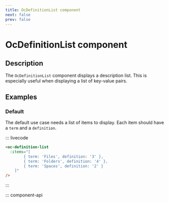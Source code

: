 ```yaml
---
title: OcDefinitionList component
next: false
prev: false
---
```


# OcDefinitionList component

## Description

The `OcDefinitionList` component displays a description list. This is especially useful when displaying a list of key-value pairs.

## Examples

### Default

The default use case needs a list of items to display. Each item should have a `term` and a `definition`.

::: livecode

```html
<oc-definition-list
  :items="[
		{ term: 'Files', definition: '3' },
		{ term: 'Folders', definition: '4' },
		{ term: 'Spaces', definition: '2' }
	]"
/>
```

:::

::: component-api
